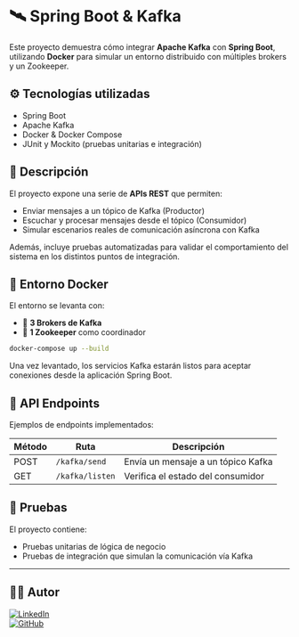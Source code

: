 # 🛰️ Spring Boot & Kafka

Este proyecto demuestra cómo integrar **Apache Kafka** con **Spring Boot**, utilizando **Docker** para simular un entorno distribuido con múltiples brokers y un Zookeeper.

## ⚙️ Tecnologías utilizadas

- Spring Boot
- Apache Kafka
- Docker & Docker Compose
- JUnit y Mockito (pruebas unitarias e integración)

## 🚀 Descripción

El proyecto expone una serie de **APIs REST** que permiten:

- Enviar mensajes a un tópico de Kafka (Productor)
- Escuchar y procesar mensajes desde el tópico (Consumidor)
- Simular escenarios reales de comunicación asíncrona con Kafka

Además, incluye pruebas automatizadas para validar el comportamiento del sistema en los distintos puntos de integración.

## 🐳 Entorno Docker

El entorno se levanta con:

- 🐘 **3 Brokers de Kafka**
- 🧠 **1 Zookeeper** como coordinador

```bash
docker-compose up --build
```

Una vez levantado, los servicios Kafka estarán listos para aceptar conexiones desde la aplicación Spring Boot.

## 📮 API Endpoints

Ejemplos de endpoints implementados:

| Método | Ruta           | Descripción                        |
|--------|----------------|------------------------------------|
| POST   | `/kafka/send`  | Envía un mensaje a un tópico Kafka|
| GET    | `/kafka/listen`| Verifica el estado del consumidor |

## 🧪 Pruebas

El proyecto contiene:

- Pruebas unitarias de lógica de negocio
- Pruebas de integración que simulan la comunicación vía Kafka

---

## 👨‍💻 Autor
[![LinkedIn](https://img.shields.io/badge/LinkedIn-André%20Llumiquinga-blue?style=flat&logo=linkedin)](https://www.linkedin.com/in/andre-llc/)  
[![GitHub](https://img.shields.io/badge/GitHub-André%20Llumiquinga-black?style=flat&logo=github)](https://github.com/andrefernandoec2608)
